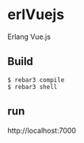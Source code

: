 erlVuejs
=====

Erlang Vue.js

Build
-----

    $ rebar3 compile
    $ rebar3 shell

run
----
http://localhost:7000
